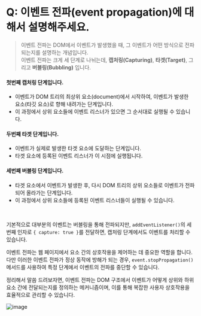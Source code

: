 # Q: 이벤트 전파(event propagation)에 대해서 설명해주세요.
> 이벤트 전파는 DOM에서 이벤트가 발생했을 때, 그 이벤트가 어떤 방식으로 전파되는지를 설명하는 개념입니다.  
> 이벤트 전파는 크게 세 단계로 나뉘는데, **캡처링(Capturing)**, **타겟(Target)**, 그리고 **버블링(Bubbling)** 입니다. 

#### 첫번째 캡처링 단계입니다.
- 이벤트가 DOM 트리의 최상위 요소(document)에서 시작하여, 이벤트가 발생한 요소(타깃 요소)로 향해 내려가는 단계입니다.
- 이 과정에서 상위 요소들에 이벤트 리스너가 있으면 그 순서대로 실행될 수 있습니다.

#### 두번째 타겟 단계입니다. 
- 이벤트가 실제로 발생한 타겟 요소에 도달하는 단계입니다.
- 타겟 요소에 등록된 이벤트 리스너가 이 시점에 실행됩니다.

#### 세번째 버블링 단계입니다. 
- 타겟 요소에서 이벤트가 발생한 후, 다시 DOM 트리의 상위 요소들로 이벤트가 전파되어 올라가는 단계입니다. 
- 이 과정에서 상위 요소들에 등록된 이벤트 리스너들이 실행될 수 있습니다.

<br/>

기본적으로 대부분의 이벤트는 버블링을 통해 전파되지만, `addEventListener()`의 세 번째 인자로 `{ capture: true }`를 전달하면, 캡처링 단계에서도 이벤트를 처리할 수 있습니다.

이벤트 전파는 웹 페이지에서 요소 간의 상호작용을 제어하는 데 중요한 역할을 합니다. 다만 이러한 이벤트 전파가 정상 동작에 방해가 되는 경우, `event.stopPropagation()` 메서드를 사용하여 특정 단계에서 이벤트의 전파를 중단할 수 있습니다.

정리해서 말씀 드려보자면, 이벤트 전파는 DOM 구조에서 이벤트가 어떻게 상위와 하위 요소 간에 전달되는지를 정의하는 메커니즘이며, 이를 통해 복잡한 사용자 상호작용을 효율적으로 관리할 수 있습니다.


![image](https://github.com/user-attachments/assets/3e82785e-a0d1-42e2-b49f-f3cace5731f4)

